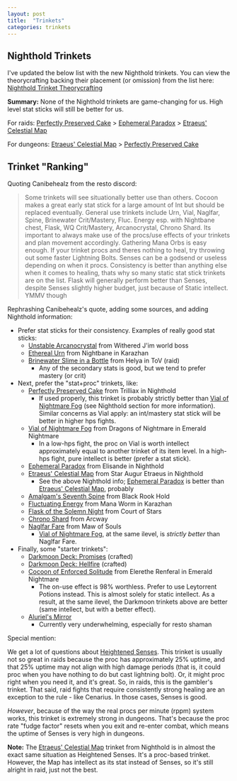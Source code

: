 ```yaml
---
layout: post
title:  "Trinkets"
categories: trinkets
---
```


## Nighthold Trinkets

I've updated the below list with the new Nighthold trinkets. You can view the theorycrafting backing their placement (or
omission) from the list here: [Nighthold Trinket Theorycrafting](/nighthold-trinkets)

**Summary:** None of the Nighthold trinkets are game-changing for us. High level stat sticks will still be better for
us.

For raids: [Perfectly Preserved Cake][cake] > [Ephemeral Paradox][paradox] > [Etraeus' Celestial Map][map]

For dungeons: [Etraeus' Celestial Map][map] > [Perfectly Preserved Cake][cake]

## Trinket "Ranking"

Quoting Canibehealz from the resto discord:

> Some trinkets will see situationally better use than others. Cocoon makes a great early stat stick for a large amount of
> Int but should be replaced eventually. General use trinkets include Urn, Vial, Naglfar, Spine, Brinewater Crit/Mastery,
> Fluc. Energy esp. with Nightbane chest, Flask, WQ Crit/Mastery, Arcanocrystal, Chrono Shard. Its important to always
> make use of the procs/use effects of your trinkets and plan movement accordingly. Gathering Mana Orbs is easy enough. If
> your trinket procs and theres nothing to heal, try throwing out some faster Lightning Bolts. Senses can be a
> godsend or useless depending on when it procs. Consistency is better than anything else when it comes to healing, thats
> why so many static stat stick trinkets are on the list.  Flask will generally perform better than Senses, despite Senses
> slightly higher budget, just because of Static intellect. YMMV though

Rephrashing Canibehealz's quote, adding some sources, and adding Nighthold information:

- Prefer stat sticks for their consistency. Examples of really good stat sticks:
    * [Unstable Arcanocrystal](http://www.wowhead.com/item=141482/) from Withered J'im world boss
    * [Ethereal Urn](http://www.wowhead.com/item=142166/) from Nightbane in Karazhan
    * [Brinewater Slime in a Bottle](http://www.wowhead.com/item=142507/brinewater-slime-in-a-bottle&bonus=605:1497)
      from Helya in ToV (raid) 
        + Any of the secondary stats is good, but we tend to prefer mastery (or crit)
- Next, prefer the "stat+proc" trinkets, like:
    * [Perfectly Preserved Cake][cake] from Trilliax in Nighthold
        + If used properly, this trinket is probably strictly better than [Vial of Nightmare Fog][vial] (see Nighthold
          section for more information). Similar concerns as Vial apply: an int/mastery stat stick will be better in
          higher hps fights.
    * [Vial of Nightmare Fog][vial] from Dragons of
      Nightmare in Emerald Nightmare
        + In a low-hps fight, the proc on Vial is worth intellect approximately equal to another trinket of its
          item level. In a high-hps fight, pure intellect is better (prefer a stat stick).
    * [Ephemeral Paradox][paradox] from Elisande in Nighthold
    * [Etraeus' Celestial Map][map] from Star Augur Etraeus in Nighthold
        + See the above Nighthold info; [Ephemeral Paradox][paradox] is better than [Etraeus' Celestial Map][map], probably
    * [Amalgam's Seventh Spine](http://www.wowhead.com/item=136714/amalgams-seventh-spine&bonus=1532:1727) from
      Black Rook Hold
    * [Fluctuating Energy](http://www.wowhead.com/item=142162/fluctuating-energy) from Mana Worm in Karazhan
    * [Flask of the Solemn Night](http://www.wowhead.com/item=137484/flask-of-the-solemn-night&bonus=1532:1727) from
      Court of Stars
    * [Chrono Shard](http://www.wowhead.com/item=137419/chrono-shard&bonus=1532:1727) from Arcway
    * [Naglfar Fare](http://www.wowhead.com/item=133645/naglfar-fare&bonus=1532:1727) from Maw of Souls
        + [Vial of Nightmare Fog][vial], at the same ilevel, is *strictly better* than Naglfar Fare.
- Finally, some "starter trinkets":
    * [Darkmoon Deck: Promises](http://www.wowhead.com/item=128710/darkmoon-deck-promises&bonus=670:1482) (crafted)
    * [Darkmoon Deck: Hellfire](http://www.wowhead.com/item=128709/darkmoon-deck-hellfire&bonus=670:1482) (crafted)
    * [Cocoon of Enforced Solitude](http://www.wowhead.com/item=139322/cocoon-of-enforced-solitude&bonus=1805) from
      Elerethe Renferal in Emerald Nightmare
        + The on-use effect is 98% worthless. Prefer to use Leytorrent Potions instead. This is almost solely for
          static intellect. As a result, at the same ilevel, the Darkmoon trinkets above are better (same intellect,
          but with a better effect).
    * [Aluriel's Mirror][mirror]
        + Currently very underwhelming, especially for resto shaman

Special mention:

We get a lot of questions about [Heightened Senses][senses].  This trinket is usually not so great in raids because the
proc has approximately 25% uptime, and that 25% uptime may not align with high damage periods (that is, it could proc
when you have nothing to do but cast lightning bolt). Or, it might proc right when you need it, and it's great. So, in
raids, this is the gambler's trinket. That said, raid fights that require consistently strong healing are an exception
to the rule - like Cenarius. In those cases, Senses is good.

*However*, because of the way the real procs per minute (rppm) system works, this trinket is extremely strong in
dungeons. That's because the proc rate "fudge factor" resets when you exit and re-enter combat, which means the uptime
of Senses is very high in dungeons. 

**Note:** The [Etraeus' Celestial Map][map] trinket from Nighthold is in almost the exact same situation as Heightened
Senses. It's a proc-based trinket. However, the Map has intellect as its stat instead of Senses, so it's still alright
in raid, just not the best.

[map]: http://www.wowhead.com/item=140803/etraeus-celestial-map&bonus=3518
[paradox]: http://www.wowhead.com/item=140805/ephemeral-paradox&bonus=3518
[cake]: http://www.wowhead.com/item=140793/perfectly-preserved-cake&bonus=3445
[mirror]: http://www.wowhead.com/item=140795/aluriels-mirror&bonus=3518
[vial]: http://www.wowhead.com/item=138222/vial-of-nightmare-fog&bonus=1806
[senses]: http://www.wowhead.com/item=139330/heightened-senses&bonus=1806

